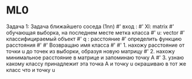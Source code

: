 # ML0
Задача 1: Задача ближайшего соседа (1nn)
#' вход : 
#' Xl: matrix 
#'     обучающая выборка, на последнем месте метка класса
#' u:  vector
#'     классифицираемый объект
#' q : расстояние
#'     определить функцию расстояния
#' 
#' Возвращаю имя класса
#' 
#' 1. нахожу расстояние от точки u до точек из выборки, образуя новую матрицу
#' 2. нахожу минимальное расстояние в матрице и запоминаю точку А
#' 3. узнаю какому классу принадлежит эта точка А и точку u окрашиваю в тот  же класс что и точку u